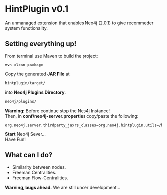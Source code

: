 HintPlugin v0.1
==========
An unmanaged extension that enables Neo4j (2.0.1) to give recommeder system functionality.

Setting everything up!
----------------------
From terminal use Maven to build the project:
```
mvn clean package
```  
Copy the generated **JAR File** at
```
hintplugin/target/
```
into **Neo4j Plugins Directory**.  
```
neo4j/plugins/  
```
**Warning:** Before continue stop the Neo4j Instance!  
Then, in **conf/neo4j-server.properties** copy/paste the following:  
```
org.neo4j.server.thirdparty_jaxrs_classes=org.neo4j.hintplugin.utils=/hintplugin/utils
```

**Start** Neo4j Sever...  
Have Fun!


What can I do?
--------------
- Similarity between nodes.
- Freeman Centralities.
- Freeman Flow-Centralities.

**Warning, bugs ahead.** We are still under development...